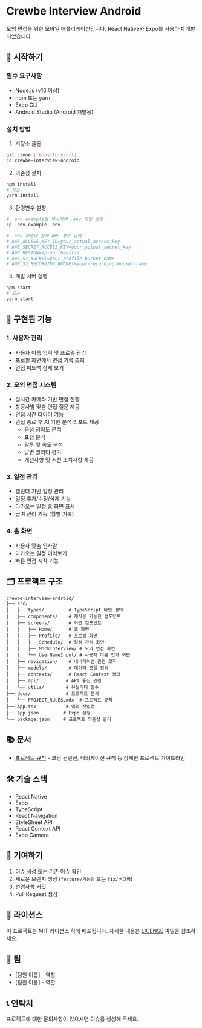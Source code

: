 # Crewbe Interview Android

모의 면접을 위한 모바일 애플리케이션입니다. React Native와 Expo를 사용하여 개발되었습니다.

## 🚀 시작하기

### 필수 요구사항

- Node.js (v16 이상)
- npm 또는 yarn
- Expo CLI
- Android Studio (Android 개발용)

### 설치 방법

1. 저장소 클론
```bash
git clone [repository-url]
cd crewbe-interview-android
```

2. 의존성 설치
```bash
npm install
# 또는
yarn install
```

3. 환경변수 설정
```bash
# .env.example을 복사하여 .env 파일 생성
cp .env.example .env

# .env 파일에 실제 AWS 정보 입력
# AWS_ACCESS_KEY_ID=your_actual_access_key
# AWS_SECRET_ACCESS_KEY=your_actual_secret_key
# AWS_REGION=ap-northeast-2
# AWS_S3_BUCKET=your-profile-bucket-name
# AWS_S3_RECORDING_BUCKET=your-recording-bucket-name
```

4. 개발 서버 실행
```bash
npm start
# 또는
yarn start
```

## 📱 구현된 기능

### 1. 사용자 관리
- 사용자 이름 입력 및 프로필 관리
- 프로필 화면에서 면접 기록 조회
- 면접 피드백 상세 보기

### 2. 모의 면접 시스템
- 실시간 카메라 기반 면접 진행
- 항공사별 맞춤 면접 질문 제공
- 면접 시간 타이머 기능
- 면접 종료 후 AI 기반 분석 리포트 제공
  - 음성 정확도 분석
  - 표정 분석
  - 말투 및 속도 분석
  - 답변 퀄리티 평가
  - 개선사항 및 추천 조치사항 제공

### 3. 일정 관리
- 캘린더 기반 일정 관리
- 일정 추가/수정/삭제 기능
- 다가오는 일정 홈 화면 표시
- 급여 관리 기능 (월별 기록)

### 4. 홈 화면
- 사용자 맞춤 인사말
- 다가오는 일정 미리보기
- 빠른 면접 시작 기능

## 🗂 프로젝트 구조

```
crewbe-interview-android/
├── src/
│   ├── types/         # TypeScript 타입 정의
│   ├── components/    # 재사용 가능한 컴포넌트
│   ├── screens/       # 화면 컴포넌트
│   │   ├── Home/      # 홈 화면
│   │   ├── Profile/   # 프로필 화면
│   │   ├── Schedule/  # 일정 관리 화면
│   │   ├── MockInterview/ # 모의 면접 화면
│   │   └── UserNameInput/ # 사용자 이름 입력 화면
│   ├── navigation/    # 네비게이션 관련 로직
│   ├── models/        # 데이터 모델 정의
│   ├── contexts/      # React Context 정의
│   ├── api/          # API 통신 관련
│   └── utils/        # 유틸리티 함수
├── docs/             # 프로젝트 문서
│   └── PROJECT_RULES.mdx  # 프로젝트 규칙
├── App.tsx           # 앱의 진입점
├── app.json         # Expo 설정
└── package.json     # 프로젝트 의존성 관리
```

## 📚 문서

- [프로젝트 규칙](./docs/PROJECT_RULES.mdx) - 코딩 컨벤션, 네비게이션 규칙 등 상세한 프로젝트 가이드라인

## 🛠 기술 스택

- React Native
- Expo
- TypeScript
- React Navigation
- StyleSheet API
- React Context API
- Expo Camera

## 🤝 기여하기

1. 이슈 생성 또는 기존 이슈 확인
2. 새로운 브랜치 생성 (`feature/기능명` 또는 `fix/버그명`)
3. 변경사항 커밋
4. Pull Request 생성

## 📝 라이선스

이 프로젝트는 MIT 라이선스 하에 배포됩니다. 자세한 내용은 [LICENSE](LICENSE) 파일을 참조하세요.

## 👥 팀

- [팀원 이름] - 역할
- [팀원 이름] - 역할

## 📞 연락처

프로젝트에 대한 문의사항이 있으시면 이슈를 생성해 주세요.
